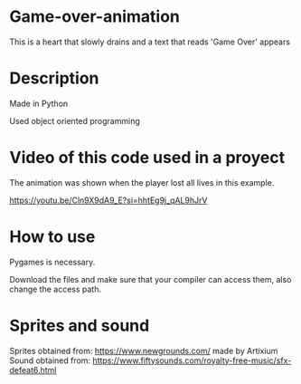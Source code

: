# Game-over-animation

This is a heart that slowly drains and a text that reads 'Game Over' appears

# Description

Made in Python

Used object oriented programming

# Video of this code used in a proyect

The animation was shown when the player lost all lives in this example.

https://youtu.be/Cln9X9dA9_E?si=hhtEg9j_qAL9hJrV

# How to use 

Pygames is necessary.

Download the files and make sure that your compiler can access them, also change the access path.

# Sprites and sound

Sprites obtained from: https://www.newgrounds.com/ made by Artixium
Sound obtained from: https://www.fiftysounds.com/royalty-free-music/sfx-defeat6.html
